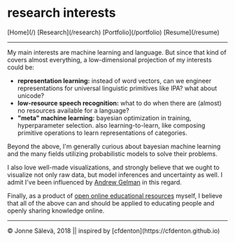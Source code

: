 <div id='topheader'>

# research interests

</div>

<thead>

<tr>

  <td>[Home](/)</td>

  <td>[Research](/research)</td>

  <td>[Portfolio](/portfolio)</td>

  <td>[Resume](/resume)</td>

</tr>

</thead>

---

<div id='container'>

My main interests are machine learning and language. But since that kind of covers almost everything, a low-dimensional projection of my interests could be:

- **representation learning:** instead of word vectors, can we engineer representations for universal linguistic primitives like IPA? what about unicode? 
- **low-resource speech recognition:** what to do when there are (almost) no resources available for a language?
- **"meta" machine learning:** bayesian optimization in training, hyperparameter selection. also learning-to-learn, like composing primitive operations to learn representations of categories.

Beyond the above, I'm generally curious about bayesian machine learning and the many fields utilizing probabilistic models to solve their problems.

I also love well-made visualizations, and strongly believe that we ought to visualize not only raw data, but model inferences and uncertainty as well. I admit I've been influenced by [Andrew Gelman](http://www.andrewgelman.com) in this regard.

Finally, as a product of [open online educational resources](http://www.khanacademy.org) myself, I believe that all of the above can and should be applied to educating people and openly sharing knowledge online.

</div>

---

<tfoot>

<tr>

  <td>© Jonne Sälevä, 2018 || inspired by [cfdenton](https://cfdenton.github.io)</td>

</tr>

</tfoot>